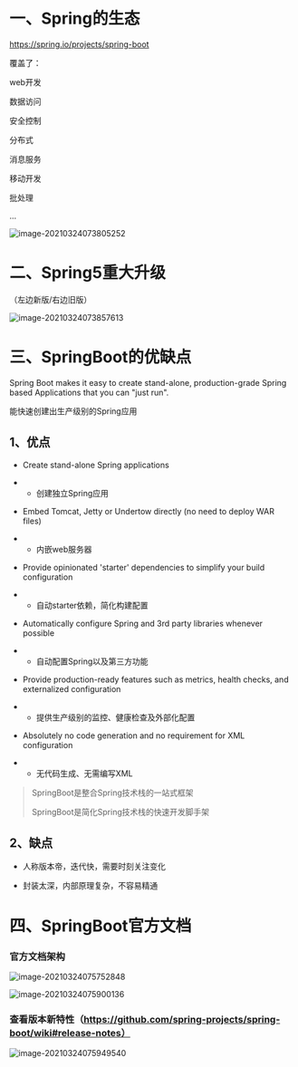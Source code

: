 # 一、Spring的生态

https://spring.io/projects/spring-boot

覆盖了：

web开发

数据访问

安全控制

分布式

消息服务

移动开发

批处理

...

![image-20210324073805252](\images\image-20210324073805252.png)

# 二、Spring5重大升级

（左边新版/右边旧版）

![image-20210324073857613](\images\image-20210324073857613.png)

# 三、SpringBoot的优缺点

Spring Boot makes it easy to create stand-alone, production-grade Spring based Applications that you can "just run".

能快速创建出生产级别的Spring应用

## 1、优点

- Create stand-alone Spring applications

- - 创建独立Spring应用

- Embed Tomcat, Jetty or Undertow directly (no need to deploy WAR files)

- - 内嵌web服务器

- Provide opinionated 'starter' dependencies to simplify your build configuration

- - 自动starter依赖，简化构建配置

- Automatically configure Spring and 3rd party libraries whenever possible

- - 自动配置Spring以及第三方功能

- Provide production-ready features such as metrics, health checks, and externalized configuration

- - 提供生产级别的监控、健康检查及外部化配置

- Absolutely no code generation and no requirement for XML configuration

- - 无代码生成、无需编写XML

> SpringBoot是整合Spring技术栈的一站式框架
>
> SpringBoot是简化Spring技术栈的快速开发脚手架

## 2、缺点

- 人称版本帝，迭代快，需要时刻关注变化

- 封装太深，内部原理复杂，不容易精通

# 四、SpringBoot官方文档

### 官方文档架构

![image-20210324075752848](\images\image-20210324075752848.png)

![image-20210324075900136](\images\image-20210324075900136.png)

### 查看版本新特性（https://github.com/spring-projects/spring-boot/wiki#release-notes）

![image-20210324075949540](\images\image-20210324075949540.png)

